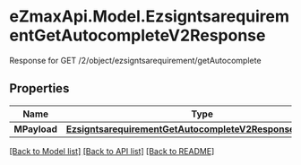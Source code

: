 # eZmaxApi.Model.EzsigntsarequirementGetAutocompleteV2Response
Response for GET /2/object/ezsigntsarequirement/getAutocomplete

## Properties

Name | Type | Description | Notes
------------ | ------------- | ------------- | -------------
**MPayload** | [**EzsigntsarequirementGetAutocompleteV2ResponseMPayload**](EzsigntsarequirementGetAutocompleteV2ResponseMPayload.md) |  | 

[[Back to Model list]](../README.md#documentation-for-models) [[Back to API list]](../README.md#documentation-for-api-endpoints) [[Back to README]](../README.md)

